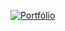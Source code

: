 [![Portfólio](https://www.google.com/url?sa=i&url=https%3A%2F%2Fwww.ampliarte.com.br%2Fdvidas-frequentes%2Fprod-5162431%2F&psig=AOvVaw0fJI3JQmTRWkhJ2jgblfip&ust=1666646024953000&source=images&cd=vfe&ved=0CA0QjRxqFwoTCKDYs7ii9_oCFQAAAAAdAAAAABAX)](https://edvaldoufrn.github.io/)
